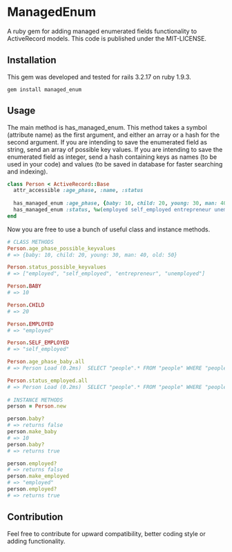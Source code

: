 # ManagedEnum

A ruby gem for adding managed enumerated fields functionality to ActiveRecord models. This code is published under the MIT-LICENSE.

## Installation

This gem was developed and tested for rails 3.2.17 on ruby 1.9.3.
```
gem install managed_enum
```

## Usage

The main method is has_managed_enum. This method takes a symbol (attribute name) as the first argument, and either 
an array or a hash for the second argument. If you are intending to save the enumerated field as string, send an array 
of possible key values. If you are intending to save the enumerated field as integer, send a hash containing keys as 
names (to be used in your code) and values (to be saved in database for faster searching and indexing).

```ruby
class Person < ActiveRecord::Base
  attr_accessible :age_phase, :name, :status
  
  has_managed_enum :age_phase, {baby: 10, child: 20, young: 30, man: 40, old: 50}
  has_managed_enum :status, %w(employed self_employed entrepreneur unemployed)
end
```
Now you are free to use a bunch of useful class and instance methods.

```ruby
# CLASS METHODS
Person.age_phase_possible_keyvalues
# => {baby: 10, child: 20, young: 30, man: 40, old: 50}

Person.status_possible_keyvalues
# => ["employed", "self_employed", "entrepreneur", "unemployed"]

Person.BABY
# => 10

Person.CHILD
# => 20

Person.EMPLOYED
# => "employed"

Person.SELF_EMPLOYED
# => "self_employed"

Person.age_phase_baby.all
# => Person Load (0.2ms)  SELECT "people".* FROM "people" WHERE "people"."age_phase" = 10

Person.status_employed.all
# => Person Load (0.2ms)  SELECT "people".* FROM "people" WHERE "people"."status" = "employed"
 
# INSTANCE METHODS
person = Person.new

person.baby?
# => returns false
person.make_baby
# => 10
person.baby?
# => returns true

person.employed?
# => returns false
person.make_employed
# => "employed"
person.employed?
# => returns true
```

## Contribution
Feel free to contribute for upward compatibility, better coding style or adding functionality. 